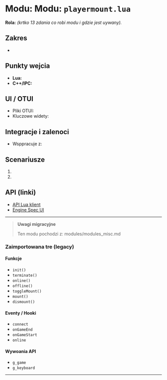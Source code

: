 # Modu: Modu: `playermount.lua`
**Rola:** *(krtko  13 zdania co robi modu i gdzie jest uywany).*

## Zakres
-

## Punkty wejcia
- **Lua:**
- **C++/IPC:**

## UI / OTUI
- Pliki OTUI:
- Kluczowe widety:

## Integracje i zalenoci
- Wsppracuje z:

## Scenariusze
1.
2.

## API (linki)
- [API Lua  klient](../../api/lua/luafunctions_client.md)
- [Engine  Spec UI](../../api/engine/otclient_v_8_specyfikacja_ui.md)

---

> **Uwagi migracyjne**
>
> Ten modu pochodzi z: modules/modules_misc.md

### Zaimportowana tre (legacy)
#### Funkcje

- `init()`
- `terminate()`
- `online()`
- `offline()`
- `toggleMount()`
- `mount()`
- `dismount()`


#### Eventy / Hooki

- `connect`
- `onGameEnd`
- `onGameStart`
- `online`


#### Wywoania API

- `g_game`
- `g_keyboard`

---

